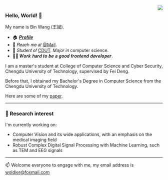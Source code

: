 
  <img align="right" src="https://github-readme-stats.vercel.app/api?username=woldier&show_icons=true&icon_color=CE1D2D&text_color=718096&bg_color=ffffff&hide_title=true" />



### Hello, World! 👋

My name is Bin Wang (王斌).
- :house: [𝑷𝒓𝒐𝒇𝒊𝒍𝒆](http://woldier.top/)
- :email: 𝑅𝑒𝑎𝑐ℎ 𝑚𝑒 𝑎𝑡 [@Mail](mailto:woldier@foxmail.com).
- :school: 𝑆𝑡𝑢𝑑𝑒𝑛𝑡 𝑜𝑓 [CDUT](https://cdut.edu.cn). 𝑀𝑎𝑗𝑜𝑟 𝑖𝑛 computer science.
- :man_technologist: 𝑾𝒐𝒓𝒌 𝒉𝒂𝒓𝒅 𝒕𝒐 𝒃𝒆 𝒂 𝒈𝒐𝒐𝒅 𝒇𝒓𝒐𝒏𝒕𝒆𝒏𝒅 𝒅𝒆𝒗𝒆𝒍𝒐𝒑𝒆𝒓.

  
I am a master's student at  College of Computer Science and Cyber Security, Chengdu University of Technology, supervised by Fei Deng.

Before that, I obtained my Bachelor's Degree in Computer Science from  the Chengdu University of Technology.

Here are some of my [paper](https://woldier.github.io/publications/).


---
### 🔭 Research interest
I'm currently working on:
- Computer Vision and its wide applications, with an emphasis on the medical imaging field
- Robust Complex Digital Signal Processing with Machine Learning, such as TEM and EEG signals

---

📫 Welcome everyone to engage with me, my email address is <font color='00BFFF'><u>woldier@foxmail.com</u></font>
